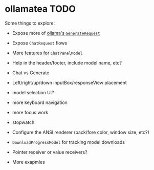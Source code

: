 # ollamatea TODO

Some things to explore:

 * Expose more of [ollama's `GenerateRequest`](https://github.com/ollama/ollama/blob/main/api/types.go#L42)

 * Expose `ChatRequest` flows

 * More features for `ChatPanelModel`
  * Help in the header/footer, include model name, etc?
  * Chat vs Generate
  * Left/right/up/down inputBox/responseView placement
  * model selection UI?
  * more keyboard navigation
  * more focus work
  * stopwatch
  
 * Configure the ANSI renderer (back/fore color, window size, etc?)

 * `DownloadProgressModel` for tracking model downloads

 * Pointer receiver or value receivers?

 * More exapmles

 